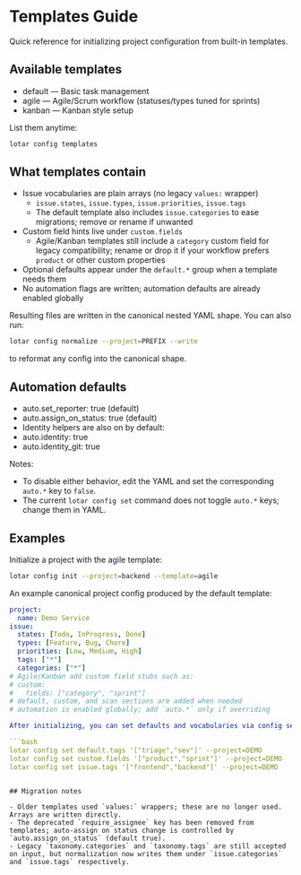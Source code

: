 # Templates Guide

Quick reference for initializing project configuration from built-in templates.

## Available templates

- default — Basic task management
- agile — Agile/Scrum workflow (statuses/types tuned for sprints)
- kanban — Kanban style setup

List them anytime:

```bash
lotar config templates
```

## What templates contain

- Issue vocabularies are plain arrays (no legacy `values:` wrapper)
  - `issue.states`, `issue.types`, `issue.priorities`, `issue.tags`
  - The default template also includes `issue.categories` to ease migrations; remove or rename if unwanted
- Custom field hints live under `custom.fields`
  - Agile/Kanban templates still include a `category` custom field for legacy compatibility; rename or drop it if your workflow prefers `product` or other custom properties
- Optional defaults appear under the `default.*` group when a template needs them
- No automation flags are written; automation defaults are already enabled globally

Resulting files are written in the canonical nested YAML shape. You can also run:

```bash
lotar config normalize --project=PREFIX --write
```

to reformat any config into the canonical shape.

## Automation defaults

- auto.set_reporter: true (default)
- auto.assign_on_status: true (default)
- Identity helpers are also on by default:
- auto.identity: true
- auto.identity_git: true

Notes:
- To disable either behavior, edit the YAML and set the corresponding `auto.*` key to `false`.
- The current `lotar config set` command does not toggle `auto.*` keys; change them in YAML.

## Examples

Initialize a project with the agile template:

```bash
lotar config init --project=backend --template=agile
```

An example canonical project config produced by the default template:

```yaml
project:
  name: Demo Service
issue:
  states: [Todo, InProgress, Done]
  types: [Feature, Bug, Chore]
  priorities: [Low, Medium, High]
  tags: ["*"]
  categories: ["*"]
# Agile/Kanban add custom field stubs such as:
# custom:
#   fields: ["category", "sprint"]
# default, custom, and scan sections are added when needed
# automation is enabled globally; add `auto.*` only if overriding

After initializing, you can set defaults and vocabularies via config set:

```bash
lotar config set default.tags '["triage","sev"]' --project=DEMO
lotar config set custom.fields '["product","sprint"]' --project=DEMO
lotar config set issue.tags '["frontend","backend"]' --project=DEMO
```
```

## Migration notes

- Older templates used `values:` wrappers; these are no longer used. Arrays are written directly.
- The deprecated `require_assignee` key has been removed from templates; auto-assign on status change is controlled by `auto.assign_on_status` (default true).
- Legacy `taxonomy.categories` and `taxonomy.tags` are still accepted on input, but normalization now writes them under `issue.categories` and `issue.tags` respectively.
